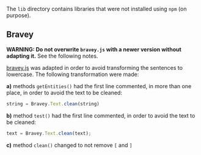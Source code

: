 The `lib` directory contains libraries that were not installed using `npm` (on purpose).

## Bravey

**WARNING: Do not overwrite `bravey.js` with a newer version without adapting it.** See the following notes.

[bravey.js](https://github.com/BraveyJS/Bravey)  was adapted in order to avoid transforming the sentences to lowercase. The following transformation were made:

**a)** methods `getEntities()` had the first line commented, in more than one place, in order to avoid the text to be cleaned:
```javascript
string = Bravey.Text.clean(string)
```

 **b)** method `test()` had the first line commented, in order to avoid the text to be cleaned:
```javascript
text = Bravey.Text.clean(text);
```

**c)** method `clean()` changed to not remove `[` and `]`